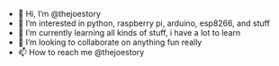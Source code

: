 - 👋 Hi, I’m @thejoestory
- 👀 I’m interested in python, raspberry pi, arduino, esp8266, and stuff
- 🌱 I’m currently learning all kinds of stuff, i have a lot to learn
- 💞️ I’m looking to collaborate on anything fun really
- 📫 How to reach me @thejoestory

<!---
thejoestory/thejoestory is a ✨ special ✨ repository because its `README.md` (this file) appears on your GitHub profile.
You can click the Preview link to take a look at your changes.
--->
